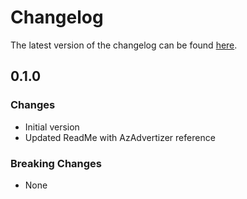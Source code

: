# Changelog

The latest version of the changelog can be found [here](https://github.com/Azure/bicep-registry-modules/blob/main/avm/ptn/sa/build-your-own-copilot-solution-accelerator/CHANGELOG.md).

## 0.1.0

### Changes

- Initial version
- Updated ReadMe with AzAdvertizer reference

### Breaking Changes

- None
